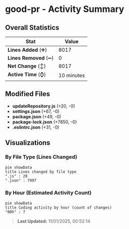 # good-pr - Activity Summary 

## Overall Statistics

| Stat                   | Value                                                             |
| ---------------------- | ----------------------------------------------------------------- |
| **Lines Added** (➕)   | 8017                                          |
| **Lines Removed** (➖) | 0                                        |
| **Net Change** (↕)    | 8017                |
| **Active Time** (⌚)   | 10 minutes |


## Modified Files
- **updateRepository.js** (+20, -0)
- **settings.json** (+67, -0)
- **package.json** (+49, -0)
- **package-lock.json** (+7850, -0)
- **.eslintrc.json** (+31, -0)

## Visualizations

### By File Type (Lines Changed)

```mermaid
pie showData
title Lines changed by file type
".js" : 20
".json" : 7997
```

### By Hour (Estimated Activity Count)

```mermaid
pie showData
title Coding activity by hour (count of changes)
"00h" : 7
```


> **Last Updated:** 11/01/2025, 00:52:14